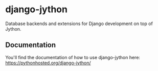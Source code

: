 # django-jython
Database backends and extensions for Django development on top of Jython.

## Documentation
You'll find the documentation of how to use django-jython here: https://pythonhosted.org/django-jython/
